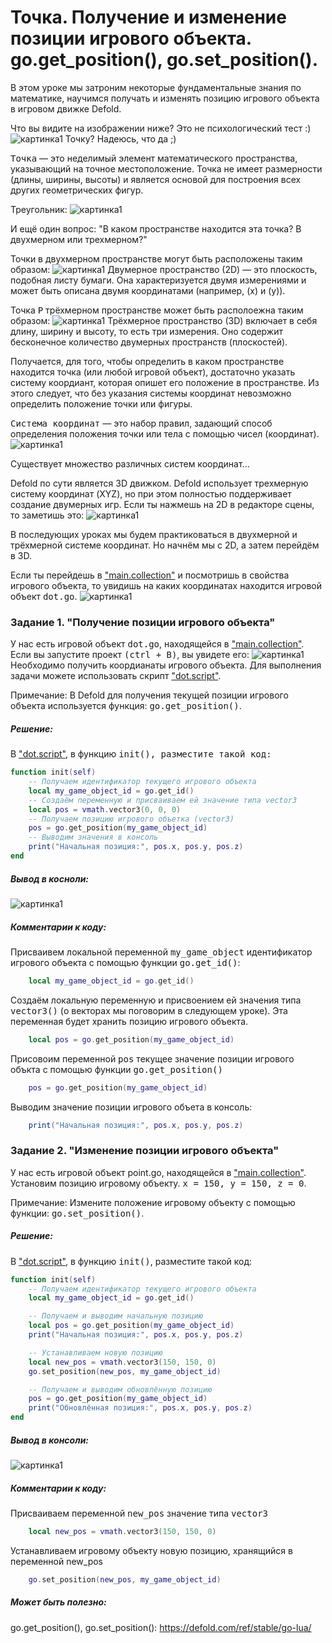 # Точка. Получение и изменение позиции игрового объекта. go.get_position(), go.set_position(). 

В этом уроке мы затроним некоторые фундаментальные знания по математике, научимся получать и изменять позицию игрового объекта в игровом движке Defold. 

Что вы видите на изображении ниже? Это не психологический тест :)
![картинка1](images/1.png)
Точку? Надеюсь, что да ;)

<kbd>Точка</kbd> — это неделимый элемент математического пространства, указывающий на точное местоположение. Точка не имеет размерности (длины, ширины, высоты) и является основой для построения всех других геометрических фигур. 

Треугольник:
![картинка1](images/7.png)

И ещё один вопрос: "В каком пространстве находится эта точка? В двухмерном или трехмерном?"

Точки в двухмерном пространстве могут быть расположены таким образом:
![картинка1](images/3.png)
Двумерное пространство (2D) — это плоскость, подобная листу бумаги. Она характеризуется двумя измерениями и может быть описана двумя координатами (например, \(x\) и \(y\)).



Точка <kbd>P</kbd> трёхмерном пространстве может быть располоежна таким образом:
![картинка1](images/2.png)
Трёхмерное пространство (3D) включает в себя длину, ширину и высоту, то есть три измерения. Оно содержит бесконечное количество двумерных пространств (плоскостей). 

Получается, для того, чтобы определить в каком пространстве находится точка (или любой игровой объект), достаточно указать систему коордиант, которая опишет его положение в пространстве.
Из этого следует, что без указания системы координат невозможно определить положение точки или фигуры. 

<kbd>Система координат</kbd> — это набор правил, задающий способ определения положения точки или тела с помощью чисел (координат).
![картинка1](images/10.png)

Существует множество различных систем координат... 

Defold по сути является 3D движком. Defold использует трехмерную систему координат (XYZ), но при этом полностью поддерживает создание двумерных игр.
Если ты нажмешь на 2D в редакторе сцены, то заметишь это:
![картинка1](images/12.png)

В последующих уроках мы будем практиковаться в двухмерной и трёхмерной системе координат. Но начнём мы с 2D, а затем перейдём в 3D.

Если ты перейдешь в ["main.collection"](defold://open?path=/main/main.collection) и посмотришь в свойства игрового объекта, то увидишь на каких координатах находится игровой объект <kbd>dot.go</kbd>. 
![картинка1](images/25.png)

### Задание 1. "Получение позиции игрового объекта"
У нас есть игровой объект <kbd>dot.go</kbd>, находящейся в ["main.collection"](defold://open?path=/main/main.collection).
Если вы запустите проект <kbd>(ctrl + B)</kbd>, вы увидете его:
![картинка1](images/4.png)
Необходимо получить коордианаты игрового объекта.
Для выполнения задачи можете использовать скрипт ["dot.script"](defold://open?path=/main/dot.script).

Примечание:
В Defold для получения текущей позиции игрового объекта используется функция: <kbd>go.get_position()</kbd>.

##### Решение:

В ["dot.script"](defold://open?path=/main/dot.script), в функцию <kbd>init()<kbd>, разместите такой код:
``` Lua
function init(self)
	-- Получаем идентификатор текущего игрового объекта
	local my_game_object_id = go.get_id()
	-- Создаём переменную и присваиваем ей значение типа vector3
	local pos = vmath.vector3(0, 0, 0)
	-- Получаем позицию игрового объетка (vector3)
	pos = go.get_position(my_game_object_id)
	-- Выводим значения в консоль
	print("Начальная позиция:", pos.x, pos.y, pos.z)
end
```

##### Вывод в косноли:
![картинка1](images/5.png)

##### Комментарии к коду:
Присваивем локальной переменной <kbd>my_game_object</kbd> идентификатор игрового объекта с помощью функции <kbd>go.get_id()</kbd>:
``` Lua
	local my_game_object_id = go.get_id()
```

Создаём локальную переменную и присвоением ей значения типа <kbd>vector3()</kbd> (о векторах мы поговорим в следующем уроке). Эта переменная будет хранить позицию игрового объекта.
``` Lua
	local pos = go.get_position(my_game_object_id)
```

Присовоим переменной <kbd>pos</kbd> текущее значение позиции игрового объкта с помощью функции <kbd>go.get_position()</kbd>
``` Lua
	pos = go.get_position(my_game_object_id)
```

Выводим значение позиции игрового объета в консоль:
``` Lua
	print("Начальная позиция:", pos.x, pos.y, pos.z)
```

### Задание 2. "Изменение позиции игрового объекта"
У нас есть игровой объект point.go, находящейся в ["main.collection"](defold://open?path=/main/main.collection).
Установим позицию игровому объекту.
<kbd>x = 150, y = 150, z = 0</kbd>.

Примечание:
Измените положение игровому объекту с помощью функции: <kbd>go.set_position()</kbd>.

##### Решение:
В ["dot.script"](defold://open?path=/main/dot.script), в функцию <kbd>init()</kbd>, разместите такой код:
``` Lua
function init(self)
	-- Получаем идентификатор текущего игрового объекта
	local my_game_object_id = go.get_id()

	-- Получаем и выводим начальную позицию
	local pos = go.get_position(my_game_object_id)
	print("Начальная позиция:", pos.x, pos.y, pos.z)

	-- Устанавливаем новую позицию
	local new_pos = vmath.vector3(150, 150, 0)
	go.set_position(new_pos, my_game_object_id)

	-- Получаем и выводим обновлённую позицию
	pos = go.get_position(my_game_object_id)
	print("Обновлённая позиция:", pos.x, pos.y, pos.z)
end
```
##### Вывод в консоли:
![картинка1](images/6.png)

##### Комментарии к коду:

Присваиваем переменной <kbd>new_pos</kbd> значение типа <kbd>vector3</kbd>
``` Lua
	local new_pos = vmath.vector3(150, 150, 0)
```
Устанавливаем игровому объекту новую позицию, хранящийся в переменной new_pos
``` Lua
	go.set_position(new_pos, my_game_object_id)
```

##### Может быть полезно:

go.get_position(), go.set_position(): https://defold.com/ref/stable/go-lua/
